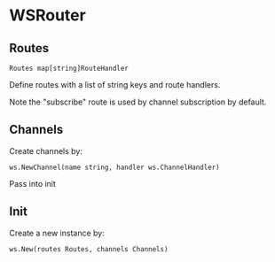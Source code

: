 # WSRouter

## Routes
`Routes map[string]RouteHandler`

Define routes with a list of string keys and route handlers.

Note the "subscribe" route is used by channel subscription by default.

## Channels

Create channels by:

`ws.NewChannel(name string, handler ws.ChannelHandler)`

Pass into init

## Init
Create a new instance by:

`ws.New(routes Routes, channels Channels)`
